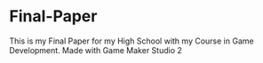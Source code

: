 # Final-Paper
This is my Final Paper for my High School with my Course in Game Development. Made with Game Maker Studio 2
